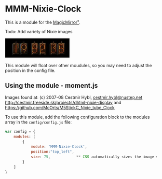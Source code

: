 # MMM-Nixie-Clock

This is a module for the [MagicMirror²](https://github.com/MichMich/MagicMirror/).

Todo: Add variety of Nixie images

![alt text](/img/MMM-Nixie-Clock.jpg)

This module will float over other moudules, so you may need to adjust the position in the config file.

## Using the module - moment.js
Images found at:
(c) 2007-08 Cestmir Hybl, cestmir.hybl@nustep.net
http://cestmir.freeside.sk/projects/dhtml-nixie-display
and 
https://github.com/McOrts/M5StickC_Nixie_tube_Clock

To use this module, add the following configuration block to the modules array in the `config/config.js` file:
```js
var config = {
    modules: [
        {
            module: 'MMM-Nixie-Clock',
            position:"top_left",
            size: 75,            ** CSS automatically sizes the image size - 10%
        }
    ]
}
```


